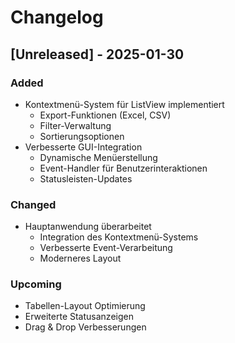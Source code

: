 # Changelog

## [Unreleased] - 2025-01-30
### Added
- Kontextmenü-System für ListView implementiert
  - Export-Funktionen (Excel, CSV)
  - Filter-Verwaltung
  - Sortierungsoptionen
- Verbesserte GUI-Integration
  - Dynamische Menüerstellung
  - Event-Handler für Benutzerinteraktionen
  - Statusleisten-Updates

### Changed
- Hauptanwendung überarbeitet
  - Integration des Kontextmenü-Systems
  - Verbesserte Event-Verarbeitung
  - Moderneres Layout

### Upcoming
- Tabellen-Layout Optimierung
- Erweiterte Statusanzeigen
- Drag & Drop Verbesserungen